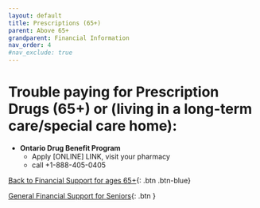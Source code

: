 ```yaml
---
layout: default
title: Prescriptions (65+)
parent: Above 65+
grandparent: Financial Information
nav_order: 4
#nav_exclude: true
---
```


# Trouble paying for Prescription Drugs (65+) or (living in a long-term care/special care home):

- **Ontario Drug Benefit Program** 
  * Apply [ONLINE] LINK, visit your pharmacy
  * call +1-888-405-0405

[Back to Financial Support for ages 65+](./Above65.md){: .btn .btn-blue}

[General Financial Support for Seniors](./financialhelp.md){: .btn }
